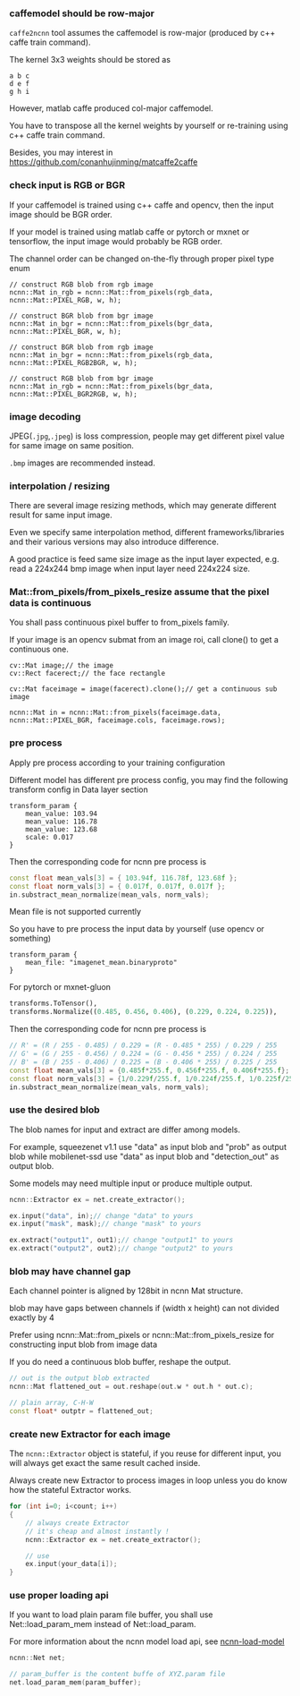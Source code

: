 ### caffemodel should be row-major

`caffe2ncnn` tool assumes the caffemodel is row-major (produced by c++ caffe train command).

The kernel 3x3 weights should be stored as
```
a b c
d e f
g h i
```

However, matlab caffe produced col-major caffemodel.

You have to transpose all the kernel weights by yourself or re-training using c++ caffe train command.

Besides, you may interest in https://github.com/conanhujinming/matcaffe2caffe

### check input is RGB or BGR

If your caffemodel is trained using c++ caffe and opencv, then the input image should be BGR order.

If your model is trained using matlab caffe or pytorch or mxnet or tensorflow, the input image would probably be RGB order.

The channel order can be changed on-the-fly through proper pixel type enum
```
// construct RGB blob from rgb image
ncnn::Mat in_rgb = ncnn::Mat::from_pixels(rgb_data, ncnn::Mat::PIXEL_RGB, w, h);

// construct BGR blob from bgr image
ncnn::Mat in_bgr = ncnn::Mat::from_pixels(bgr_data, ncnn::Mat::PIXEL_BGR, w, h);

// construct BGR blob from rgb image
ncnn::Mat in_bgr = ncnn::Mat::from_pixels(rgb_data, ncnn::Mat::PIXEL_RGB2BGR, w, h);

// construct RGB blob from bgr image
ncnn::Mat in_rgb = ncnn::Mat::from_pixels(bgr_data, ncnn::Mat::PIXEL_BGR2RGB, w, h);
```


### image decoding

JPEG(`.jpg`,`.jpeg`) is loss compression, people may get different pixel value for same image on same position. 

`.bmp` images are recommended instead.

### interpolation / resizing

There are several image resizing methods, which may generate different result for same input image.

Even we specify same interpolation method, different frameworks/libraries and their various versions may also introduce difference.

A good practice is feed same size image as the input layer expected, e.g. read a 224x244 bmp image when input layer need 224x224 size.


### Mat::from_pixels/from_pixels_resize assume that the pixel data is continuous

You shall pass continuous pixel buffer to from_pixels family.

If your image is an opencv submat from an image roi, call clone() to get a continuous one.
```
cv::Mat image;// the image
cv::Rect facerect;// the face rectangle

cv::Mat faceimage = image(facerect).clone();// get a continuous sub image

ncnn::Mat in = ncnn::Mat::from_pixels(faceimage.data, ncnn::Mat::PIXEL_BGR, faceimage.cols, faceimage.rows);
```

### pre process
Apply pre process according to your training configuration

Different model has different pre process config, you may find the following transform config in Data layer section
```
transform_param {
    mean_value: 103.94
    mean_value: 116.78
    mean_value: 123.68
    scale: 0.017
}
```
Then the corresponding code for ncnn pre process is
```cpp
const float mean_vals[3] = { 103.94f, 116.78f, 123.68f };
const float norm_vals[3] = { 0.017f, 0.017f, 0.017f };
in.substract_mean_normalize(mean_vals, norm_vals);
```

Mean file is not supported currently

So you have to pre process the input data by yourself (use opencv or something)
```
transform_param {
    mean_file: "imagenet_mean.binaryproto"
}
```

For pytorch or mxnet-gluon
```python
transforms.ToTensor(),
transforms.Normalize((0.485, 0.456, 0.406), (0.229, 0.224, 0.225)),
```
Then the corresponding code for ncnn pre process is
```cpp
// R' = (R / 255 - 0.485) / 0.229 = (R - 0.485 * 255) / 0.229 / 255
// G' = (G / 255 - 0.456) / 0.224 = (G - 0.456 * 255) / 0.224 / 255
// B' = (B / 255 - 0.406) / 0.225 = (B - 0.406 * 255) / 0.225 / 255
const float mean_vals[3] = {0.485f*255.f, 0.456f*255.f, 0.406f*255.f};
const float norm_vals[3] = {1/0.229f/255.f, 1/0.224f/255.f, 1/0.225f/255.f};
in.substract_mean_normalize(mean_vals, norm_vals);
```

### use the desired blob
The blob names for input and extract are differ among models.

For example, squeezenet v1.1 use "data" as input blob and "prob" as output blob while mobilenet-ssd use "data" as input blob and "detection_out" as output blob.

Some models may need multiple input or produce multiple output.

```cpp
ncnn::Extractor ex = net.create_extractor();

ex.input("data", in);// change "data" to yours
ex.input("mask", mask);// change "mask" to yours

ex.extract("output1", out1);// change "output1" to yours
ex.extract("output2", out2);// change "output2" to yours
```

### blob may have channel gap
Each channel pointer is aligned by 128bit in ncnn Mat structure.

blob may have gaps between channels if (width x height) can not divided exactly by 4

Prefer using ncnn::Mat::from_pixels or ncnn::Mat::from_pixels_resize for constructing input blob from image data

If you do need a continuous blob buffer, reshape the output.
```cpp
// out is the output blob extracted
ncnn::Mat flattened_out = out.reshape(out.w * out.h * out.c);

// plain array, C-H-W
const float* outptr = flattened_out;
```

### create new Extractor for each image
The `ncnn::Extractor` object is stateful, if you reuse for different input, you will always get exact the same result cached inside.

Always create new Extractor to process images in loop unless you do know how the stateful Extractor works.
```cpp
for (int i=0; i<count; i++)
{
    // always create Extractor
    // it's cheap and almost instantly !
    ncnn::Extractor ex = net.create_extractor();

    // use
    ex.input(your_data[i]);
}
```

### use proper loading api

If you want to load plain param file buffer, you shall use Net::load_param_mem instead of Net::load_param.

For more information about the ncnn model load api, see [ncnn-load-model](ncnn-load-model)

```cpp
ncnn::Net net;

// param_buffer is the content buffe of XYZ.param file
net.load_param_mem(param_buffer);
```
